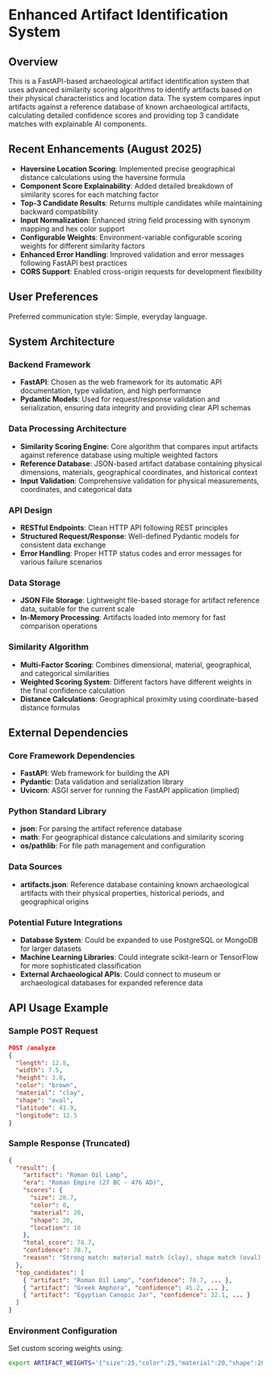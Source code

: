 # Enhanced Artifact Identification System

## Overview

This is a FastAPI-based archaeological artifact identification system that uses advanced similarity scoring algorithms to identify artifacts based on their physical characteristics and location data. The system compares input artifacts against a reference database of known archaeological artifacts, calculating detailed confidence scores and providing top 3 candidate matches with explainable AI components.

## Recent Enhancements (August 2025)

- **Haversine Location Scoring**: Implemented precise geographical distance calculations using the haversine formula
- **Component Score Explainability**: Added detailed breakdown of similarity scores for each matching factor
- **Top-3 Candidate Results**: Returns multiple candidates while maintaining backward compatibility
- **Input Normalization**: Enhanced string field processing with synonym mapping and hex color support
- **Configurable Weights**: Environment-variable configurable scoring weights for different similarity factors
- **Enhanced Error Handling**: Improved validation and error messages following FastAPI best practices
- **CORS Support**: Enabled cross-origin requests for development flexibility

## User Preferences

Preferred communication style: Simple, everyday language.

## System Architecture

### Backend Framework
- **FastAPI**: Chosen as the web framework for its automatic API documentation, type validation, and high performance
- **Pydantic Models**: Used for request/response validation and serialization, ensuring data integrity and providing clear API schemas

### Data Processing Architecture
- **Similarity Scoring Engine**: Core algorithm that compares input artifacts against reference database using multiple weighted factors
- **Reference Database**: JSON-based artifact database containing physical dimensions, materials, geographical coordinates, and historical context
- **Input Validation**: Comprehensive validation for physical measurements, coordinates, and categorical data

### API Design
- **RESTful Endpoints**: Clean HTTP API following REST principles
- **Structured Request/Response**: Well-defined Pydantic models for consistent data exchange
- **Error Handling**: Proper HTTP status codes and error messages for various failure scenarios

### Data Storage
- **JSON File Storage**: Lightweight file-based storage for artifact reference data, suitable for the current scale
- **In-Memory Processing**: Artifacts loaded into memory for fast comparison operations

### Similarity Algorithm
- **Multi-Factor Scoring**: Combines dimensional, material, geographical, and categorical similarities
- **Weighted Scoring System**: Different factors have different weights in the final confidence calculation
- **Distance Calculations**: Geographical proximity using coordinate-based distance formulas

## External Dependencies

### Core Framework Dependencies
- **FastAPI**: Web framework for building the API
- **Pydantic**: Data validation and serialization library
- **Uvicorn**: ASGI server for running the FastAPI application (implied)

### Python Standard Library
- **json**: For parsing the artifact reference database
- **math**: For geographical distance calculations and similarity scoring
- **os/pathlib**: For file path management and configuration

### Data Sources
- **artifacts.json**: Reference database containing known archaeological artifacts with their physical properties, historical periods, and geographical origins

### Potential Future Integrations
- **Database System**: Could be expanded to use PostgreSQL or MongoDB for larger datasets
- **Machine Learning Libraries**: Could integrate scikit-learn or TensorFlow for more sophisticated classification
- **External Archaeological APIs**: Could connect to museum or archaeological databases for expanded reference data

## API Usage Example

### Sample POST Request
```json
POST /analyze
{
  "length": 12.8,
  "width": 7.5,
  "height": 3.0,
  "color": "brown",
  "material": "clay",
  "shape": "oval",
  "latitude": 41.9,
  "longitude": 12.5
}
```

### Sample Response (Truncated)
```json
{
  "result": {
    "artifact": "Roman Oil Lamp",
    "era": "Roman Empire (27 BC - 476 AD)",
    "scores": {
      "size": 28.7,
      "color": 0,
      "material": 20,
      "shape": 20,
      "location": 10
    },
    "total_score": 78.7,
    "confidence": 78.7,
    "reason": "Strong match: material match (clay), shape match (oval), location proximity (0.4km)"
  },
  "top_candidates": [
    { "artifact": "Roman Oil Lamp", "confidence": 78.7, ... },
    { "artifact": "Greek Amphora", "confidence": 45.2, ... },
    { "artifact": "Egyptian Canopic Jar", "confidence": 32.1, ... }
  ]
}
```

### Environment Configuration
Set custom scoring weights using:
```bash
export ARTIFACT_WEIGHTS='{"size":25,"color":25,"material":20,"shape":20,"location":10}'
```